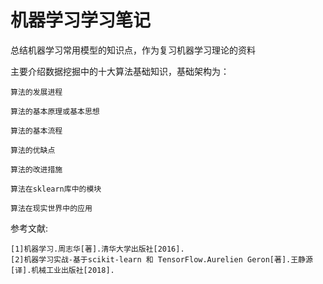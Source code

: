 # 机器学习学习笔记

总结机器学习常用模型的知识点，作为复习机器学习理论的资料

主要介绍数据挖掘中的十大算法基础知识，基础架构为：

    算法的发展进程

    算法的基本原理或基本思想

    算法的基本流程

    算法的优缺点

    算法的改进措施

    算法在sklearn库中的模块

    算法在现实世界中的应用
    
参考文献:

    [1]机器学习.周志华[著].清华大学出版社[2016].
    [2]机器学习实战-基于scikit-learn 和 TensorFlow.Aurelien Geron[著].王静源[译].机械工业出版社[2018].
